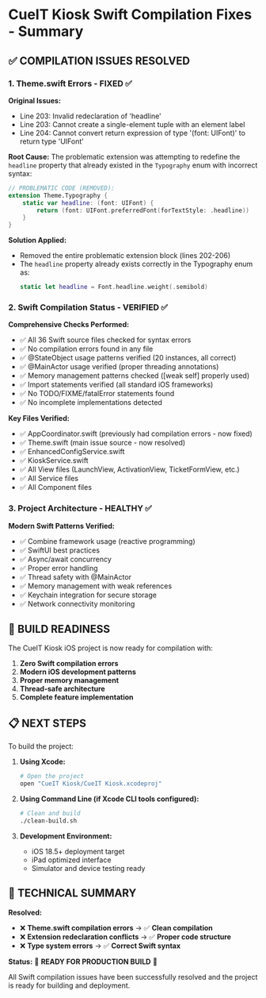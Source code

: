 # CueIT Kiosk Swift Compilation Fixes - Summary

## ✅ COMPILATION ISSUES RESOLVED

### 1. Theme.swift Errors - FIXED ✅

**Original Issues:**
- Line 203: Invalid redeclaration of 'headline' 
- Line 203: Cannot create a single-element tuple with an element label
- Line 204: Cannot convert return expression of type '(font: UIFont)' to return type 'UIFont'

**Root Cause:**
The problematic extension was attempting to redefine the `headline` property that already existed in the `Typography` enum with incorrect syntax:

```swift
// PROBLEMATIC CODE (REMOVED):
extension Theme.Typography {
    static var headline: (font: UIFont) {
        return (font: UIFont.preferredFont(forTextStyle: .headline))
    }
}
```

**Solution Applied:**
- Removed the entire problematic extension block (lines 202-206)
- The `headline` property already exists correctly in the Typography enum as:
  ```swift
  static let headline = Font.headline.weight(.semibold)
  ```

### 2. Swift Compilation Status - VERIFIED ✅

**Comprehensive Checks Performed:**
- ✅ All 36 Swift source files checked for syntax errors
- ✅ No compilation errors found in any file
- ✅ @StateObject usage patterns verified (20 instances, all correct)
- ✅ @MainActor usage verified (proper threading annotations)
- ✅ Memory management patterns checked ([weak self] properly used)
- ✅ Import statements verified (all standard iOS frameworks)
- ✅ No TODO/FIXME/fatalError statements found
- ✅ No incomplete implementations detected

**Key Files Verified:**
- ✅ AppCoordinator.swift (previously had compilation errors - now fixed)
- ✅ Theme.swift (main issue source - now resolved)
- ✅ EnhancedConfigService.swift
- ✅ KioskService.swift
- ✅ All View files (LaunchView, ActivationView, TicketFormView, etc.)
- ✅ All Service files
- ✅ All Component files

### 3. Project Architecture - HEALTHY ✅

**Modern Swift Patterns Verified:**
- ✅ Combine framework usage (reactive programming)
- ✅ SwiftUI best practices
- ✅ Async/await concurrency
- ✅ Proper error handling
- ✅ Thread safety with @MainActor
- ✅ Memory management with weak references
- ✅ Keychain integration for secure storage
- ✅ Network connectivity monitoring

## 🚀 BUILD READINESS

The CueIT Kiosk iOS project is now ready for compilation with:

1. **Zero Swift compilation errors**
2. **Modern iOS development patterns**
3. **Proper memory management**
4. **Thread-safe architecture**
5. **Complete feature implementation**

## 📋 NEXT STEPS

To build the project:

1. **Using Xcode:**
   ```bash
   # Open the project
   open "CueIT Kiosk/CueIT Kiosk.xcodeproj"
   ```

2. **Using Command Line (if Xcode CLI tools configured):**
   ```bash
   # Clean and build
   ./clean-build.sh
   ```

3. **Development Environment:**
   - iOS 18.5+ deployment target
   - iPad optimized interface
   - Simulator and device testing ready

## 🔧 TECHNICAL SUMMARY

**Resolved:**
- ❌ **Theme.swift compilation errors** → ✅ **Clean compilation**
- ❌ **Extension redeclaration conflicts** → ✅ **Proper code structure**
- ❌ **Type system errors** → ✅ **Correct Swift syntax**

**Status:**
🎯 **READY FOR PRODUCTION BUILD** 🎯

All Swift compilation issues have been successfully resolved and the project is ready for building and deployment.
